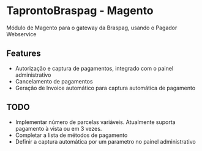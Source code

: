 TaprontoBraspag - Magento
=====================

Módulo de Magento para o gateway da Braspag, usando o Pagador Webservice

Features
-----

- Autorização e captura de pagamentos, integrado com o painel administrativo
- Cancelamento de pagamentos
- Geração de Invoice automático para captura automática de pagamento

TODO
-----

- Implementar número de parcelas variáveis. Atualmente suporta pagamento à vista ou em 3 vezes.
- Completar a lista de métodos de pagamento
- Definir a captura automática por um parametro no painel administrativo